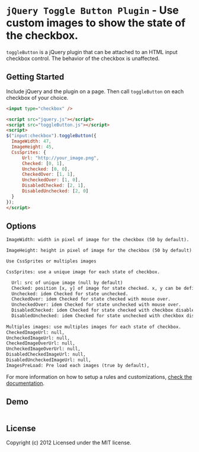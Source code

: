 `jQuery Toggle Button Plugin` - Use custom images to show the state of the checkbox.
================================

`toggleButton` is a jQuery plugin that can be attached to an HTML input checkbox control. The behavior of the checkbox is unaffected.

## Getting Started

Include jQuery and the plugin on a page. Then call `toggleButton` on each checkbox of your choice.

```html
<input type="checkbox" />

<script src="jquery.js"></script>
<script src="toggleButton.js"></script>
<script>
$("input:checkbox").toggleButton({
  ImageWidth: 47,
  ImageHeight: 45,
  CssSprites: {
      Url: "http://your_image.png",
      Checked: [0, 1],
      Unchecked: [0, 0],
      CheckedOver: [1, 1],
      UncheckedOver: [1, 0],
      DisabledChecked: [2, 1],
      DisabledUnchecked: [2, 0]
  }
});
</script>
```

## Options
```html
ImageWidth: width in pixel of image for the checkbox (50 by default).

ImageHeight: height in pixel of image for the checkbox (50 by default).

Use CssSprites or multiples images

CssSprites: use a unique image for each state of checkbox.

  Url: src of unique image (null by default)  
  Checked: position [x, y] of image for state checked. x, y can be defined with 'px', '%' or relative position in a table.  
  Unchecked: idem Checked for state unchecked.  
  CheckedOver: idem Checked for state checked with mouse over.  
  UncheckedOver: idem Checked for state unchecked with mouse over.  
  DisabledChecked: idem Checked for state checked with checkbox disable.  
  DisabledUnchecked: idem Checked for state unchecked with checkbox disable.
  
Multiples images: use multiples images for each state of checkbox.
CheckedImageUrl: null,
UncheckedImageUrl: null,
CheckedImageOverUrl: null,
UncheckedImageOverUrl: null,
DisabledCheckedImageUrl: null,
DisabledUncheckedImageUrl: null,
ImagesPreLoad: Pre load each images (true by default),
```
For more information on how to setup a rules and customizations, [check the documentation](http://docs.jquery.com/Plugins).

## Demo

```html

```

## License
Copyright (c) 2012 
Licensed under the MIT license.